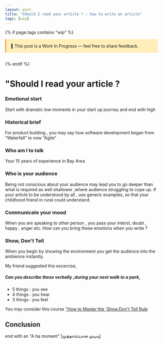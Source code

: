```yaml
---
layout: post
title: "Should I read your article ? : how to write an article"
tags: [wip]
---
```


{% if page.tags contains "wip" %}
<div style="background:#ffeeba; border-left:4px solid #f0ad4e; padding:1em; margin-bottom:2em;">
  🚧 This post is a Work In Progress — feel free to share feedback.
</div>
{% endif %}


# "Should I read your article ?

### Emotional start
Start with dramatic low moments in your start up journey and end with high 

### Historical brief 
 For product building , you may say how software development began from "Waterfall" to now "Agile"

### Who am I to talk 
 Your 15 years of experience in Bay Area

### Who is your audience
Being not conscious about your audience may lead you to go deeper than what is required as well shallower ,where audience struggling to cope up.
If your article to be understood by all , use generic examples, so that your childhood friend in rural could understand.
### Communicate your mood
When you are speaking to other person , you pass your interst, doubt , happy , anger etc. How can you bring these emotions when you write ?
### Show, Don't Tell
When you begin by showing the environment you get the audience into the ambience instantly.

My friend suggested this excercise, 
##### Can you describe these verbally ,during your next walk to a park,
 - 5 things : you see
 - 4 things : you hear
 - 3 things : you feel

You may consider this course ["How to Master the 'Show,Don't Tell Rule](https://reedsy.com/learning/courses/writing/show-dont-tell)






## Conclusion

end with an "A ha moment"
[முத்தாய்ப்பான முடிவு]

